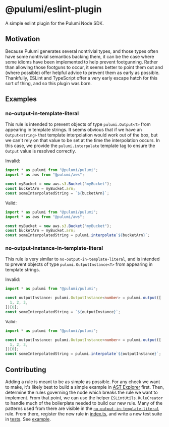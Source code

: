 # @pulumi/eslint-plugin

A simple eslint plugin for the Pulumi Node SDK.

## Motivation

Because Pulumi generates several nontrivial types, and those types often have some nontrivial semantics backing them, it can be the case where some idioms have been implemented to help prevent footgunning. Rather than allowing those footguns to occur, it seems better to point them out and (where possible) offer helpful advice to prevent them as early as possible. Thankfully, ESLint and TypeScript offer a very early escape hatch for this sort of thing, and so this plugin was born.

## Examples

### no-output-in-template-literal

This rule is intended to prevent objects of type `pulumi.Output<T>` from appearing in template strings. It seems obvious that if we have an `Output<string>` that template interpolation would work out of the box, but we can't rely on that value to be set at the time the interpolation occurs. In this case, we provide the `pulumi.interpolate` template tag to ensure the `Output` value is resolved correctly.

Invalid:

```typescript
import * as pulumi from "@pulumi/pulumi";
import * as aws from "@pulumi/aws";

const myBucket = new aws.s3.Bucket("myBucket");
const bucketArn = myBucket.arn;
const someInterpolatedString = `${bucketArn}`;
```

Valid:

```typescript
import * as pulumi from "@pulumi/pulumi";
import * as aws from "@pulumi/aws";

const myBucket = new aws.s3.Bucket("myBucket");
const bucketArn = myBucket.arn;
const someInterpolatedString = pulumi.interpolate`${bucketArn}`;
```

### no-output-instance-in-template-literal

This rule is very similar to `no-output-in-template-literal`, and is intended to prevent objects of type `pulumi.OutputInstance<T>` from appearing in template strings.

Invalid:

```typescript
import * as pulumi from "@pulumi/pulumi";

const outputInstance: pulumi.OutputInstance<number> = pulumi.output([
  1, 2, 3,
])[0];
const someInterpolatedString = `${outputInstance}`;
```

Valid:

```typescript
import * as pulumi from "@pulumi/pulumi";

const outputInstance: pulumi.OutputInstance<number> = pulumi.output([
  1, 2, 3,
])[0];
const someInterpolatedString = pulumi.interpolate`${outputInstance}`;
```

## Contributing

Adding a rule is meant to be as simple as possible. For any check we want to make, it's likely best to build a simple example in [AST Explorer](https://astexplorer.net/) first. Then, determine the rules governing the node which breaks the rule we want to implement. From that point, we can use the helper `ESLintUtils.RuleCreator` to handle much of the boilerplate needed to build our new rule. Many of the patterns used from there are visible in the [`no-output-in-template-literal`](./src/noOuputInTemplateLiteral.ts#13) rule. From there, register the new rule in [index.ts](src/index.ts), and write a new test suite in [tests](tests/). See [example](tests/noOutputInTemplateLiteral.spec.ts).
